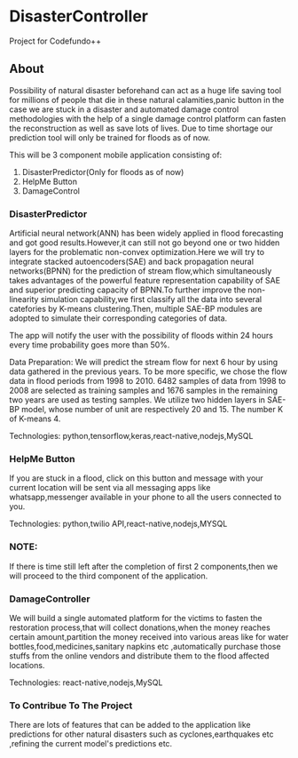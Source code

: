 # DisasterController
Project for Codefundo++

## About
Possibility of natural disaster beforehand can act as a huge life saving tool for millions of people that die in these natural calamities,panic button in the case we are stuck in a disaster and automated damage control methodologies with the help of a single damage control platform can fasten the reconstruction as well as save lots of lives.
Due to time shortage our prediction tool will only be trained for floods as of now.

This will be 3 component mobile application consisting of:
1. DisasterPredictor(Only for floods as of now)
2. HelpMe Button
3. DamageControl

### DisasterPredictor
Artificial neural network(ANN) has been widely applied in flood forecasting and got good results.However,it can still not go beyond one or two hidden layers for the problematic non-convex optimization.Here we will try to integrate stacked autoencoders(SAE) and back propagation neural networks(BPNN) for the prediction of stream flow,which simultaneously takes advantages of the powerful feature representation capability of SAE and superior predicting capacity of BPNN.To further improve the non-linearity simulation capability,we first classify all the data into several catefories by K-means clustering.Then, multiple SAE-BP modules are adopted to simulate their corresponding categories of data.

The app will notify the user with the possibility of floods within 24 hours every time probability goes more than 50%.

Data Preparation:
We will predict the stream flow for next 6 hour by using data gathered in the previous years. To be more specific, we chose the flow data in flood periods from 1998 to 2010. 6482 samples of data from 1998 to 2008 are selected as training samples and 1676 samples in the remaining two years are used as testing samples. We utilize two hidden layers in SAE-BP model, whose number of unit are respectively 20 and 15. The number K of K-means 4.

Technologies: python,tensorflow,keras,react-native,nodejs,MySQL

### HelpMe Button
If you are stuck in a flood, click on this button and message with your current location will be sent via all messaging apps like whatsapp,messenger available in your phone to all the users connected to you.

Technologies: python,twilio API,react-native,nodejs,MYSQL

### NOTE:
If there is time still left after the completion of first 2 components,then we will proceed to the third component of the application.

### DamageController
We will build a single automated platform for the victims to fasten the restoration process,that will collect donations,when the money reaches certain amount,partition the money received into various areas like for water bottles,food,medicines,sanitary napkins etc ,automatically purchase those stuffs from the online vendors and distribute them to the flood affected locations.

Technologies: react-native,nodejs,MySQL 

### To Contribue To The Project
There are lots of features that can be added to the application like predictions for other natural disasters such as cyclones,earthquakes etc ,refining the current model's predictions etc.

